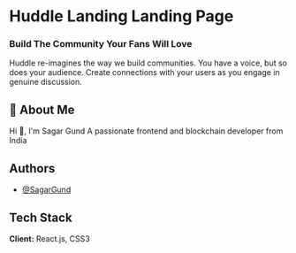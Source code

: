 
# Huddle Landing Landing Page

### Build The Community Your Fans Will Love


Huddle re-imagines the way we build communities. You have a voice, but so does your audience. Create connections with your users as you engage in genuine discussion.
## 🚀 About Me
Hi 👋, I'm Sagar Gund
A passionate frontend and blockchain developer from India


## Authors

- [@SagarGund](https://www.github.com/ItsKalfar)


## Tech Stack

**Client:** React.js, CSS3

